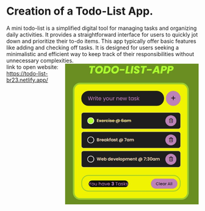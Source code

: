 # Creation of a Todo-List App.
A mini todo-list is a simplified digital tool for managing tasks and organizing daily activities. It provides a straightforward interface for users to quickly jot down and prioritize their to-do items. This app typically offer basic features like adding and checking off tasks. It is designed for users seeking a minimalistic and efficient way to keep track of their responsibilities without unnecessary complexities.
<img align="right" alt="todolist-app" width="350px" src="/image/todolist.jpg"><br>
link to open website: 
https://todo-list-br23.netlify.app/
